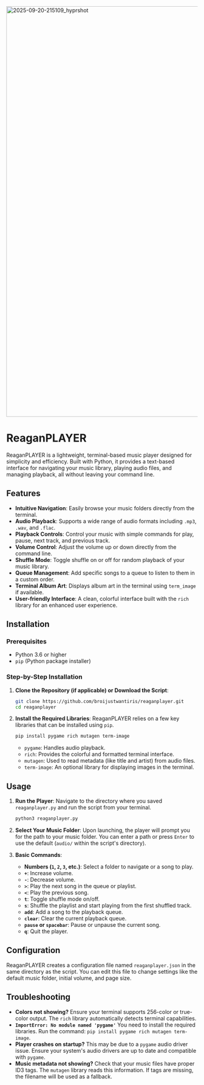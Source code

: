 <img width="1920" height="1080" alt="2025-09-20-215109_hyprshot" src="https://github.com/user-attachments/assets/2ebb34e5-53ed-4e0c-9266-145f24a31939" />


# ReaganPLAYER

ReaganPLAYER is a lightweight, terminal-based music player designed for simplicity and efficiency. Built with Python, it provides a text-based interface for navigating your music library, playing audio files, and managing playback, all without leaving your command line.

## Features

  - **Intuitive Navigation**: Easily browse your music folders directly from the terminal.
  - **Audio Playback**: Supports a wide range of audio formats including `.mp3`, `.wav`, and `.flac`.
  - **Playback Controls**: Control your music with simple commands for play, pause, next track, and previous track.
  - **Volume Control**: Adjust the volume up or down directly from the command line.
  - **Shuffle Mode**: Toggle shuffle on or off for random playback of your music library.
  - **Queue Management**: Add specific songs to a queue to listen to them in a custom order.
  - **Terminal Album Art**: Displays album art in the terminal using `term_image` if available.
  - **User-friendly Interface**: A clean, colorful interface built with the `rich` library for an enhanced user experience.

## Installation

### Prerequisites

  - Python 3.6 or higher
  - `pip` (Python package installer)

### Step-by-Step Installation

1.  **Clone the Repository (if applicable) or Download the Script**:

    ```bash
    git clone https://github.com/broijustwantiris/reaganplayer.git
    cd reaganplayer
    ```

2.  **Install the Required Libraries**:
    ReaganPLAYER relies on a few key libraries that can be installed using `pip`.

    ```bash
    pip install pygame rich mutagen term-image
    ```

      - `pygame`: Handles audio playback.
      - `rich`: Provides the colorful and formatted terminal interface.
      - `mutagen`: Used to read metadata (like title and artist) from audio files.
      - `term-image`: An optional library for displaying images in the terminal.

## Usage

1.  **Run the Player**:
    Navigate to the directory where you saved `reaganplayer.py` and run the script from your terminal.

    ```bash
    python3 reaganplayer.py
    ```

2.  **Select Your Music Folder**:
    Upon launching, the player will prompt you for the path to your music folder. You can enter a path or press `Enter` to use the default (`audio/` within the script's directory).

3.  **Basic Commands**:

      - **Numbers (`1`, `2`, `3`, etc.)**: Select a folder to navigate or a song to play.
      - **`+`**: Increase volume.
      - **`-`**: Decrease volume.
      - **`>`**: Play the next song in the queue or playlist.
      - **`<`**: Play the previous song.
      - **`t`**: Toggle shuffle mode on/off.
      - **`s`**: Shuffle the playlist and start playing from the first shuffled track.
      - **`add`**: Add a song to the playback queue.
      - **`clear`**: Clear the current playback queue.
      - **`pause` or `spacebar`**: Pause or unpause the current song.
      - **`q`**: Quit the player.

## Configuration

ReaganPLAYER creates a configuration file named `reaganplayer.json` in the same directory as the script. You can edit this file to change settings like the default music folder, initial volume, and page size.

## Troubleshooting

  - **Colors not showing?**
    Ensure your terminal supports 256-color or true-color output. The `rich` library automatically detects terminal capabilities.
  - **`ImportError: No module named 'pygame'`**
    You need to install the required libraries. Run the command: `pip install pygame rich mutagen term-image`.
  - **Player crashes on startup?**
    This may be due to a `pygame` audio driver issue. Ensure your system's audio drivers are up to date and compatible with `pygame`.
  - **Music metadata not showing?**
    Check that your music files have proper ID3 tags. The `mutagen` library reads this information. If tags are missing, the filename will be used as a fallback.
